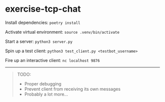 # exercise-tcp-chat

Install dependencies: `poetry install`

Activate virtual environment: `source .venv/bin/activate`

Start a server: `python3 server.py`

Spin up a test client: `python3 test_client.py <testbot_username>`

Fire up an interactive client: `nc localhost 9876`

---

> TODO:
> - Proper debugging
> - Prevent client from receiving its own messages
> - Probably a lot more...

